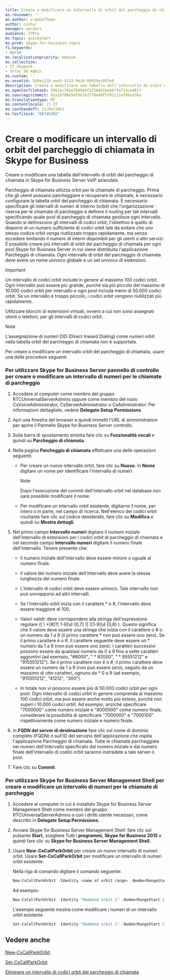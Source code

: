 ```yaml
---
title: Creare o modificare un intervallo di orbit del parcheggio di chiamata in Skype for Business
ms.reviewer: ''
ms.author: v-mahoffman
author: cichur
manager: serdars
audience: ITPro
ms.topic: quickstart
ms.prod: skype-for-business-itpro
f1.keywords:
- NOCSH
ms.localizationpriority: medium
ms.collection:
- IT_Skype16
- Strat_SB_Admin
ms.custom: ''
ms.assetid: 549ec118-eee5-4333-9416-80929ec057e0
description: Creare o modificare una tabella dell'intervallo di orbit del parcheggio di chiamata in Skype for Business Server VoIP aziendale.
ms.openlocfilehash: 3962ecf42e704b09f3f28451be667fe714ce4817
ms.sourcegitcommit: 65a10f80e5dfd67b2778e09f5f92c21ef09ce36a
ms.translationtype: MT
ms.contentlocale: it-IT
ms.lasthandoff: 11/04/2021
ms.locfileid: "60745382"
---
```

# <a name="create-or-modify-a-call-park-orbit-range-in-skype-for-business"></a>Creare o modificare un intervallo di orbit del parcheggio di chiamata in Skype for Business

Creare o modificare una tabella dell'intervallo di orbit del parcheggio di chiamata in Skype for Business Server VoIP aziendale.

Parcheggio di chiamata utilizza orbit per le chiamate di parcheggio. Prima che gli utenti possano parcheggiare e recuperare le chiamate, è necessario configurare la tabella orbit del parcheggio di chiamata. È necessario specificare gli intervalli di numeri di interno (orbit) che l'organizzazione riserva per le chiamate di parcheggio e definire il routing per tali intervalli specificando quale pool di parcheggio di chiamata gestisce ogni intervallo. Quando si definiscono gli intervalli di codici orbit, l'obiettivo è quello di disporre di un numero sufficiente di codici orbit tale da evitare che uno stesso codice orbit venga riutilizzato troppo rapidamente, ma senza eccedere limitando il numero di interni disponibili per gli utenti o altri servizi. È possibile creare più intervalli di orbit del parcheggio di chiamata per ogni pool Skype for Business Server in cui viene distribuita l'applicazione Parcheggio di chiamata. Ogni intervallo di orbit del parcheggio di chiamata deve avere un nome univoco globale e un set univoco di estensioni.

> [!IMPORTANT]
> Un intervallo di codici orbit include in genere al massimo 100 codici orbit. Ogni intervallo può essere più grande, purché sia più piccolo del massimo di 10.000 codici orbit per intervallo e ogni pool includa meno di 50.000 codici orbit. Se un intervallo è troppo piccolo, i codici orbit vengono riutilizzati più rapidamente.

Utilizzare blocchi di estensioni virtuali, ovvero a cui non sono assegnati utenti o telefoni, per gli intervalli di codici orbit.

> [!NOTE]
> L'assegnazione di numeri DID (Direct Inward Dialing) come numeri orbit nella tabella orbit del parcheggio di chiamata non è supportata.

Per creare o modificare un intervallo orbit del parcheggio di chiamata, usare una delle procedure seguenti.

### <a name="to-use-skype-for-business-server-control-panel-to-create-or-modify-a-range-of-numbers-for-parking-calls"></a>Per utilizzare Skype for Business Server pannello di controllo per creare o modificare un intervallo di numeri per le chiamate di parcheggio

1. Accedere al computer come membro del gruppo RTCUniversalServerAdmins oppure come membro del ruolo CsVoiceAdministrator, CsServerAdministrator o CsAdministrator. Per informazioni dettagliate, vedere **Delegate Setup Permissions**.

2. Apri una finestra del browser e quindi immetti l'URL di amministratore per aprire il Pannello Skype for Business Server controllo.

3. Sulla barra di spostamento sinistra fare clic su **Funzionalità vocali** e quindi su **Parcheggio di chiamata**.

4. Nella pagina **Parcheggio di chiamata** effettuare una delle operazioni seguenti:

   - Per creare un nuovo intervallo orbit, fare clic su **Nuovo**. In **Nome** digitare un nome per identificare l'intervallo di numeri.

     > [!NOTE]
     > Dopo l'esecuzione del commit dell'intervallo orbit nel database non sarà possibile modificare il nome.

   - Per modificare un intervallo orbit esistente, digitarne il nome, per intero o in parte, nel campo di ricerca. Nell'elenco dei codici orbit risultante fare clic sul codice desiderato, fare clic su **Modifica** e quindi su **Mostra dettagli**.

5. Nel primo campo **Intervallo numeri** digitare il numero iniziale dell'intervallo di estensioni per i codici orbit di parcheggio di chiamata e nel secondo campo **Intervallo numeri** digitare il numero finale dell'intervallo. Tenere presente che:

   - Il numero iniziale dell'intervallo deve essere minore o uguale al numero finale.

   - Il valore del numero iniziale dell'intervallo deve avere la stessa lunghezza del numero finale.

   - L'intervallo di codici orbit deve essere univoco. Tale intervallo non può sovrapporsi ad altri intervalli.

   - Se l'intervallo orbit inizia con il carattere \* o #, l'intervallo deve essere maggiore di 100.

   - Valori validi: deve corrispondere alla stringa dell'espressione regolare ([ \\ *|#]?[ 1-9]\d {0,7} )| ([1-9]\d {0,8} ). Questo significa che il valore deve essere una stringa che inizia con il carattere o # o un numero da 1 a 9 (il primo carattere \* non può essere uno zero). Se il primo carattere è o #, il carattere seguente deve essere un \* numero da 1 a 9 (non può essere uno zero). I caratteri successivi possono essere da qualsiasi numero da 0 a 9 fino a sette caratteri aggiuntivi (ad esempio, "#6000", " \* 92000", " \* 95551212" e "915551212"). Se il primo carattere non è o #, il primo carattere deve essere un numero da 1 a 9 (non può essere zero), seguito da un massimo di otto caratteri, ognuno da \* 0 a 9 (ad esempio, "915551212", "41212", "300").

   - In totale non vi possono essere più di 50.000 codici orbit per ogni pool. Ogni intervallo di codici orbit in genere comprende al massimo 100 codici orbit, ma può essere anche molto più esteso, purché non superi i 10.000 codici orbit. Ad esempio, anziché specificare "7000000" come numero iniziale e "8000000" come numero finale, considerare la possibilità di specificare "7000000" e "7000100" rispettivamente come numero iniziale e numero finale.

6. In **FQDN del server di destinazione** fare clic sul nome di dominio completo (FQDN) o sull'ID del servizio dell'applicazione che ospita l'applicazione Parcheggio di chiamata. Tutte le chiamate parcheggiate nei numeri dell'intervallo specificato dal numero iniziale e dal numero finale dell'intervallo di codici orbit saranno instradate a tale server o pool.

7. Fare clic su **Commit**.

### <a name="to-use-skype-for-business-server-management-shell-to-create-or-modify-a-range-of-numbers-for-parking-calls"></a>Per utilizzare Skype for Business Server Management Shell per creare o modificare un intervallo di numeri per le chiamate di parcheggio

1. Accedere al computer in cui è installato Skype for Business Server Management Shell come membro del gruppo RTCUniversalServerAdmins o con i diritti utente necessari, come descritto in **Delegate Setup Permissions**.

2. Avviare Skype for Business Server Management Shell: fare clic sul pulsante **Start,** scegliere Tutti i **programmi,** **Skype for Business 2015** e quindi fare clic su **Skype for Business Server Management Shell.**

3. Usare **New-CsCallParkOrbit** per creare un nuovo intervallo di numeri orbit. Usare **Set-CsCallParkOrbit** per modificare un intervallo di numeri orbit esistente.

    Nella riga di comando digitare il comando seguente:

   ```powershell
   New-CsCallParkOrbit -Identity <name of orbit range> -NumberRangeStart <first number in orbit range> -NumberRangeEnd <last number in orbit range> -CallParkService <FQDN or service ID of the Application service that hosts the Call Park application>
   ```

    Ad esempio:

   ```powershell
   New-CsCallParkOrbit -Identity "Redmond orbit 1" -NumberRangeStart 100 -NumberRangeEnd 199 -CallParkService redmond-applicationserver-1
   ```

    L'esempio seguente mostra come modificare i numeri di un intervallo orbit esistente.

   ```powershell
   Set-CsCallParkOrbit -Identity "Redmond orbit 1" -NumberRangeStart 500 -NumberRangeEnd 699
   ```

## <a name="see-also"></a>Vedere anche

[New-CsCallParkOrbit](/powershell/module/skype/new-cscallparkorbit?view=skype-ps)

[Set-CsCallParkOrbit](/powershell/module/skype/set-cscallparkorbit?view=skype-ps)

[Eliminare un intervallo di codici orbit del parcheggio di chiamata](/previous-versions/office/lync-server-2013/lync-server-2013-delete-a-call-park-orbit-range)